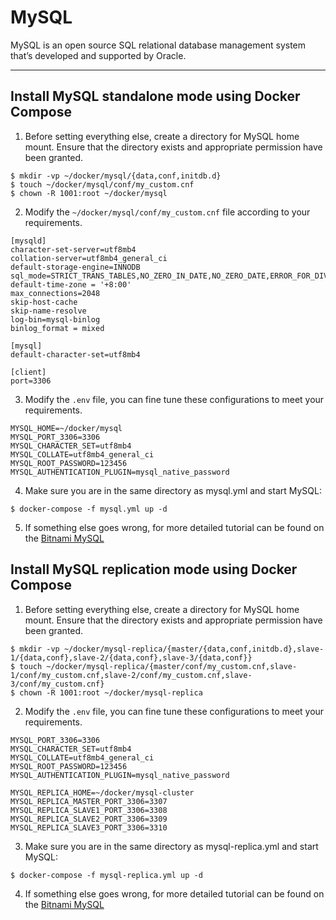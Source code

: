 # MySQL

MySQL is an open source SQL relational database management system that’s developed and supported by Oracle.

---

## Install MySQL standalone mode using Docker Compose

1. Before setting everything else, create a directory for MySQL home mount. Ensure that the directory exists and
   appropriate permission have been granted.

```shell 
$ mkdir -vp ~/docker/mysql/{data,conf,initdb.d}
$ touch ~/docker/mysql/conf/my_custom.cnf
$ chown -R 1001:root ~/docker/mysql
``` 

2. Modify the `~/docker/mysql/conf/my_custom.cnf` file according to your requirements.
```properties 
[mysqld]
character-set-server=utf8mb4
collation-server=utf8mb4_general_ci
default-storage-engine=INNODB
sql_mode=STRICT_TRANS_TABLES,NO_ZERO_IN_DATE,NO_ZERO_DATE,ERROR_FOR_DIVISION_BY_ZERO,NO_ENGINE_SUBSTITUTION
default-time-zone = '+8:00'
max_connections=2048
skip-host-cache
skip-name-resolve
log-bin=mysql-binlog
binlog_format = mixed

[mysql]
default-character-set=utf8mb4

[client]
port=3306
```

3. Modify the `.env` file, you can fine tune these configurations to meet your requirements.

```properties 
MYSQL_HOME=~/docker/mysql
MYSQL_PORT_3306=3306
MYSQL_CHARACTER_SET=utf8mb4
MYSQL_COLLATE=utf8mb4_general_ci
MYSQL_ROOT_PASSWORD=123456
MYSQL_AUTHENTICATION_PLUGIN=mysql_native_password
```

4. Make sure you are in the same directory as mysql.yml and start MySQL:

```shell 
$ docker-compose -f mysql.yml up -d
```

5. If something else goes wrong, for more detailed tutorial can be found on
   the [Bitnami MySQL](https://hub.docker.com/r/bitnami/mysql)

## Install MySQL replication mode using Docker Compose

1. Before setting everything else, create a directory for MySQL home mount. Ensure that the directory exists and
   appropriate permission have been granted.

```shell 
$ mkdir -vp ~/docker/mysql-replica/{master/{data,conf,initdb.d},slave-1/{data,conf},slave-2/{data,conf},slave-3/{data,conf}}
$ touch ~/docker/mysql-replica/{master/conf/my_custom.cnf,slave-1/conf/my_custom.cnf,slave-2/conf/my_custom.cnf,slave-3/conf/my_custom.cnf}
$ chown -R 1001:root ~/docker/mysql-replica
``` 

2. Modify the `.env` file, you can fine tune these configurations to meet your requirements.

```properties 
MYSQL_PORT_3306=3306
MYSQL_CHARACTER_SET=utf8mb4
MYSQL_COLLATE=utf8mb4_general_ci
MYSQL_ROOT_PASSWORD=123456
MYSQL_AUTHENTICATION_PLUGIN=mysql_native_password

MYSQL_REPLICA_HOME=~/docker/mysql-cluster
MYSQL_REPLICA_MASTER_PORT_3306=3307
MYSQL_REPLICA_SLAVE1_PORT_3306=3308
MYSQL_REPLICA_SLAVE2_PORT_3306=3309
MYSQL_REPLICA_SLAVE3_PORT_3306=3310
```

3. Make sure you are in the same directory as mysql-replica.yml and start MySQL:

```shell 
$ docker-compose -f mysql-replica.yml up -d
```

4. If something else goes wrong, for more detailed tutorial can be found on
   the [Bitnami MySQL](https://hub.docker.com/r/bitnami/mysql)
